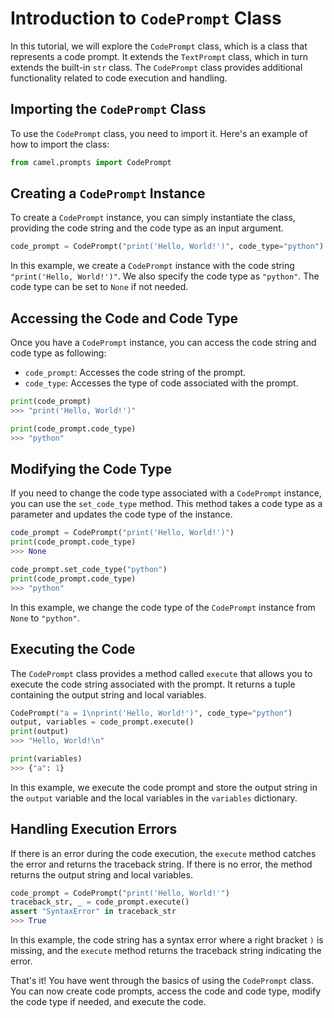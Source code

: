 # Introduction to `CodePrompt` Class

In this tutorial, we will explore the `CodePrompt` class, which is a class that represents a code prompt. It extends the `TextPrompt` class, which in turn extends the built-in `str` class. The `CodePrompt` class provides additional functionality related to code execution and handling.

## Importing the `CodePrompt` Class

To use the `CodePrompt` class, you need to import it. Here's an example of how to import the class:

```python
from camel.prompts import CodePrompt
```

## Creating a `CodePrompt` Instance

To create a `CodePrompt` instance, you can simply instantiate the class, providing the code string and the code type as an input argument.

```python
code_prompt = CodePrompt("print('Hello, World!')", code_type="python")
```

In this example, we create a `CodePrompt` instance with the code string `"print('Hello, World!')"`. We also specify the code type as `"python"`. The code type can be set to `None` if not needed.

## Accessing the Code and Code Type

Once you have a `CodePrompt` instance, you can access the code string and code type as following:

- `code_prompt`: Accesses the code string of the prompt.
- `code_type`: Accesses the type of code associated with the prompt.

```python
print(code_prompt)
>>> "print('Hello, World!')"

print(code_prompt.code_type)
>>> "python"
```

## Modifying the Code Type

If you need to change the code type associated with a `CodePrompt` instance, you can use the `set_code_type` method. This method takes a code type as a parameter and updates the code type of the instance.

```python
code_prompt = CodePrompt("print('Hello, World!')")
print(code_prompt.code_type)
>>> None

code_prompt.set_code_type("python")
print(code_prompt.code_type) 
>>> "python"
```

In this example, we change the code type of the `CodePrompt` instance from `None` to `"python"`.

## Executing the Code

The `CodePrompt` class provides a method called `execute` that allows you to execute the code string associated with the prompt. It returns a tuple containing the output string and local variables.

```python
CodePrompt("a = 1\nprint('Hello, World!')", code_type="python")
output, variables = code_prompt.execute()
print(output)
>>> "Hello, World!\n"

print(variables)
>>> {"a": 1}
```

In this example, we execute the code prompt and store the output string in the `output` variable and the local variables in the `variables` dictionary.

## Handling Execution Errors

If there is an error during the code execution, the `execute` method catches the error and returns the traceback string. If there is no error, the method returns the output string and local variables.

```python
code_prompt = CodePrompt("print('Hello, World!'")
traceback_str, _ = code_prompt.execute()
assert "SyntaxError" in traceback_str
>>> True
```

In this example, the code string has a syntax error where a right bracket `)` is missing, and the `execute` method returns the traceback string indicating the error.

That's it! You have went through the basics of using the `CodePrompt` class. You can now create code prompts, access the code and code type, modify the code type if needed, and execute the code.